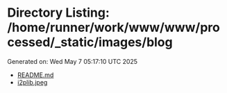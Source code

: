 # Directory Listing: /home/runner/work/www/www/processed/_static/images/blog
Generated on: Wed May  7 05:17:10 UTC 2025

- [README.md](README.md)
- [i2plib.jpeg](i2plib.jpeg)
